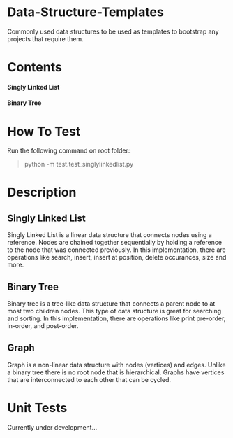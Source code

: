 # Data-Structure-Templates
Commonly used data structures to be used as templates to bootstrap any projects that require them.

# Contents
#### Singly Linked List
#### Binary Tree

# How To Test
Run the following command on root folder:
> python -m test.test_singlylinkedlist.py


# Description
## Singly Linked List
Singly Linked List is a linear data structure that connects nodes using a reference. Nodes are chained together sequentially by holding a reference to the node that was connected previously.
In this implementation, there are operations like search, insert, insert at position, delete occurances, size and more.

## Binary Tree
Binary tree is a tree-like data structure that connects a parent node to at most two children nodes. This type of data structure is great for searching and sorting. 
In this implementation, there are operations like print pre-order, in-order, and post-order.

## Graph
Graph is a non-linear data structure with nodes (vertices) and edges. Unlike a binary tree there is no root node that is hierarchical. Graphs have vertices that are interconnected to each other that can be cycled.

# Unit Tests
Currently under development...

